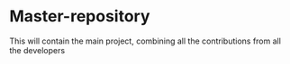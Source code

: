 # Master-repository
This will contain the main project, combining all the contributions from all the developers 
